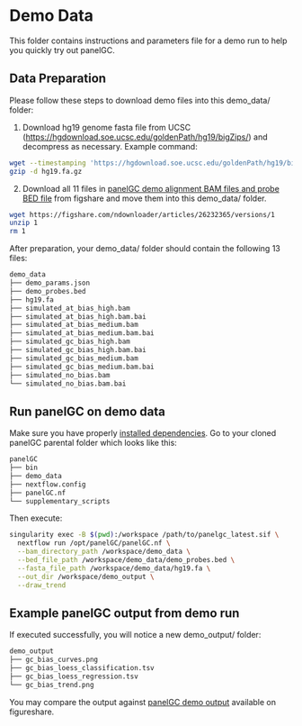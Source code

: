 # Demo Data

This folder contains instructions and parameters file for a demo run to help you quickly try out panelGC.

## Data Preparation

Please follow these steps to download demo files into this demo_data/ folder:

1. Download hg19 genome fasta file from UCSC (https://hgdownload.soe.ucsc.edu/goldenPath/hg19/bigZips/) and decompress as necessary. Example command:
```bash
wget --timestamping 'https://hgdownload.soe.ucsc.edu/goldenPath/hg19/bigZips/hg19.fa.gz'
gzip -d hg19.fa.gz
```
2. Download all 11 files in [panelGC demo alignment BAM files and probe BED file](https://dx.doi.org/10.6084/m9.figshare.26232365) from figshare and move them into this demo_data/ folder.
```bash
wget https://figshare.com/ndownloader/articles/26232365/versions/1
unzip 1
rm 1
```

After preparation, your demo_data/ folder should contain the following 13 files:
```bash
demo_data
├── demo_params.json
├── demo_probes.bed
├── hg19.fa
├── simulated_at_bias_high.bam
├── simulated_at_bias_high.bam.bai
├── simulated_at_bias_medium.bam
├── simulated_at_bias_medium.bam.bai
├── simulated_gc_bias_high.bam
├── simulated_gc_bias_high.bam.bai
├── simulated_gc_bias_medium.bam
├── simulated_gc_bias_medium.bam.bai
├── simulated_no_bias.bam
└── simulated_no_bias.bam.bai
```

## Run panelGC on demo data

Make sure you have properly [installed dependencies](https://github.com/easygsea/panelGC/tree/main?tab=readme-ov-file#installation). Go to your cloned panelGC parental folder which looks like this:

```bash
panelGC
├── bin
├── demo_data
├── nextflow.config
├── panelGC.nf
└── supplementary_scripts
```

Then execute:
```bash
singularity exec -B $(pwd):/workspace /path/to/panelgc_latest.sif \
  nextflow run /opt/panelGC/panelGC.nf \
  --bam_directory_path /workspace/demo_data \
  --bed_file_path /workspace/demo_data/demo_probes.bed \
  --fasta_file_path /workspace/demo_data/hg19.fa \
  --out_dir /workspace/demo_output \
  --draw_trend
```

## Example panelGC output from demo run

If executed successfully, you will notice a new demo_output/ folder:

```bash
demo_output
├── gc_bias_curves.png
├── gc_bias_loess_classification.tsv
├── gc_bias_loess_regression.tsv
└── gc_bias_trend.png

```

You may compare the output against [panelGC demo output](https://dx.doi.org/10.6084/m9.figshare.26232485) available on figureshare.